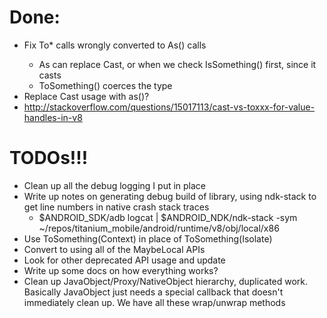 Done:
======
- Fix To* calls wrongly converted to As<T>() calls
	- As<T> can replace Cast, or when we check IsSomething() first, since it casts
	- ToSomething() coerces the type
- Replace Cast usage with as<T>()?
- http://stackoverflow.com/questions/15017113/cast-vs-toxxx-for-value-handles-in-v8

TODOs!!!
=====
- Clean up all the debug logging I put in place
- Write up notes on generating debug build of library, using ndk-stack to get line numbers in native crash stack traces
	- $ANDROID_SDK/adb logcat | $ANDROID_NDK/ndk-stack -sym ~/repos/titanium_mobile/android/runtime/v8/obj/local/x86
- Use ToSomething(Context) in place of ToSomething(Isolate)
- Convert to using all of the MaybeLocal<T> APIs
- Look for other deprecated API usage and update
- Write up some docs on how everything works?
- Clean up JavaObject/Proxy/NativeObject hierarchy, duplicated work. Basically JavaObject just needs a special callback that doesn't immediately clean up. We have all these wrap/unwrap methods

